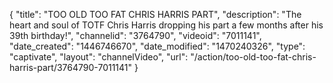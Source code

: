 {
    "title": "TOO OLD TOO FAT CHRIS HARRIS PART",
    "description": "The heart and soul of TOTF Chris Harris dropping his part a few months after his 39th birthday!",
    "channelid": "3764790",
    "videoid": "7011141",
    "date_created": "1446746670",
    "date_modified": "1470240326",
    "type": "captivate",
    "layout": "channelVideo",
    "url": "\/action\/too-old-too-fat-chris-harris-part\/3764790-7011141"
}